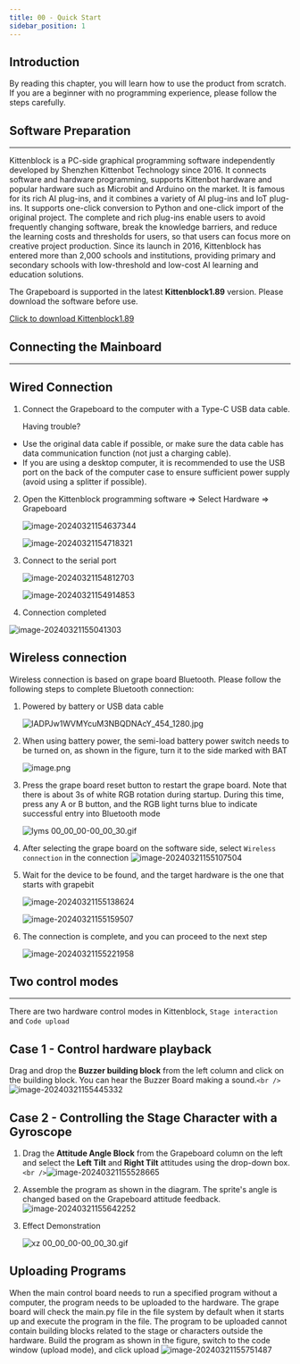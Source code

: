 ```yaml
---
title: 00 - Quick Start
sidebar_position: 1
---
```

## Introduction

By reading this chapter, you will learn how to use the product from scratch. If you are a beginner with no programming experience, please follow the steps carefully.

## Software Preparation

---

Kittenblock is a PC-side graphical programming software independently developed by Shenzhen Kittenbot Technology since 2016. It connects software and hardware programming, supports Kittenbot hardware and popular hardware such as Microbit and Arduino on the market. It is famous for its rich AI plug-ins, and it combines a variety of AI plug-ins and IoT plug-ins. It supports one-click conversion to Python and one-click import of the original project. The complete and rich plug-ins enable users to avoid frequently changing software, break the knowledge barriers, and reduce the learning costs and thresholds for users, so that users can focus more on creative project production. Since its launch in 2016, Kittenblock has entered more than 2,000 schools and institutions, providing primary and secondary schools with low-threshold and low-cost AI learning and education solutions.

The Grapeboard is supported in the latest **Kittenblock1.89** version. Please download the software before use.

[Click to download Kittenblock1.89](https://kittenbot.cn/kittenblock_download)

## Connecting the Mainboard

---

## Wired Connection

1. Connect the Grapeboard to the computer with a Type-C USB data cable.

   Having trouble?

- Use the original data cable if possible, or make sure the data cable has data communication function (not just a charging cable).
- If you are using a desktop computer, it is recommended to use the USB port on the back of the computer case to ensure sufficient power supply (avoid using a splitter if possible).

2. Open the Kittenblock programming software => Select Hardware => Grapeboard

   ![image-20240321154637344](https://learn.kittenbot.cn/2024md_pic/image-20240321154637344.png)

   ![image-20240321154718321](https://learn.kittenbot.cn/2024md_pic/image-20240321154718321.png)
3. Connect to the serial port

   ![image-20240321154812703](https://learn.kittenbot.cn/2024md_pic/image-20240321154812703.png)

   ![image-20240321154914853](https://learn.kittenbot.cn/2024md_pic/image-20240321154914853.png)
4. Connection completed

![image-20240321155041303](https://learn.kittenbot.cn/2024md_pic/image-20240321155041303.png)

## Wireless connection

Wireless connection is based on grape board Bluetooth. Please follow the following steps to complete Bluetooth connection:

1. Powered by battery or USB data cable

   ![lADPJw1WVMYcuM3NBQDNAcY_454_1280.jpg](https://learn.kittenbot.cn/2024md_pic/1670311595737-b314ea77-6895-4b70-b914-863764bfbad6.jpeg)
2. When using battery power, the semi-load battery power switch needs to be turned on, as shown in the figure, turn it to the side marked with BAT 

   ![image.png](https://learn.kittenbot.cn/2024md_pic/1673497802248-83470899-663d-4aa8-aac0-665c26599ce8.png)
3. Press the grape board reset button to restart the grape board. Note that there is about 3s of white RGB rotation during startup. During this time, press any A or B button, and the RGB light turns blue to indicate successful entry into Bluetooth mode 

   ![lyms 00_00_00-00_00_30.gif](https://learn.kittenbot.cn/2024md_pic/1670312670498-8105c57e-472b-4fb8-a973-ad09b91bdacc.gif)
4. After selecting the grape board on the software side, select `Wireless connection` in the connection ![image-20240321155107504](https://learn.kittenbot.cn/2024md_pic/image-20240321155107504.png)
5. Wait for the device to be found, and the target hardware is the one that starts with grapebit

   ![image-20240321155138624](https://learn.kittenbot.cn/2024md_pic/image-20240321155138624.png)

   ![image-20240321155159507](https://learn.kittenbot.cn/2024md_pic/image-20240321155159507.png)
6. The connection is complete, and you can proceed to the next step

   ![image-20240321155221958](https://learn.kittenbot.cn/2024md_pic/image-20240321155221958.png)

## Two control modes

---

There are two hardware control modes in Kittenblock, `Stage interaction` and `Code upload`

## Case 1 - Control hardware playback

Drag and drop the **Buzzer building block** from the left column and click on the building block. You can hear the Buzzer Board making a sound.`<br />`![image-20240321155445332](https://learn.kittenbot.cn/2024md_pic/image-20240321155445332.png)

## Case 2 - Controlling the Stage Character with a Gyroscope

1. Drag the **Attitude Angle Block** from the Grapeboard column on the left and select the **Left Tilt** and **Right Tilt** attitudes using the drop-down box.`<br />`![image-20240321155528665](https://learn.kittenbot.cn/2024md_pic/image-20240321155528665.png)
2. Assemble the program as shown in the diagram. The sprite's angle is changed based on the Grapeboard attitude feedback.![image-20240321155642252](https://learn.kittenbot.cn/2024md_pic/image-20240321155642252.png)
3. Effect Demonstration

   ![xz 00_00_00-00_00_30.gif](https://learn.kittenbot.cn/2024md_pic/1670313350158-ef8adbf2-93c8-40fc-b081-cccc3695fe94.gif)

## Uploading Programs

When the main control board needs to run a specified program without a computer, the program needs to be uploaded to the hardware. The grape board will check the main.py file in the file system by default when it starts up and execute the program in the file.
The program to be uploaded cannot contain building blocks related to the stage or characters outside the hardware.
Build the program as shown in the figure, switch to the code window (upload mode), and click upload ![image-20240321155751487](https://learn.kittenbot.cn/2024md_pic/image-20240321155751487.png)
